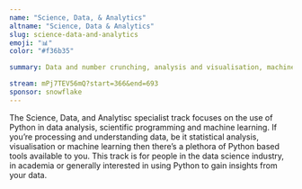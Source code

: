 ```yaml
---
name: "Science, Data, & Analytics"
altname: "Science, Data & Analytics"
slug: science-data-and-analytics
emoji: "📊"
color: "#f36b35"

summary: Data and number crunching, analysis and visualisation, machine learning, and how those things affect us human beings.

stream: mPj7TEV56mQ?start=366&end=693
sponsor: snowflake
---
```


The Science, Data, and Analytisc specialist track focuses on the use of Python in data analysis, scientific programming and machine learning. If you’re processing and understanding data, be it statistical analysis, visualisation or machine learning then there’s a plethora of Python based tools available to you. This track is for people in the data science industry, in academia or generally interested in using Python to gain insights from your data.
